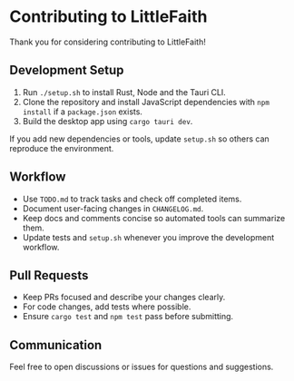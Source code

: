 # Contributing to LittleFaith

Thank you for considering contributing to LittleFaith!

## Development Setup

1. Run `./setup.sh` to install Rust, Node and the Tauri CLI.
2. Clone the repository and install JavaScript dependencies with `npm install` if a `package.json` exists.
3. Build the desktop app using `cargo tauri dev`.

If you add new dependencies or tools, update `setup.sh` so others can reproduce the environment.

## Workflow
- Use `TODO.md` to track tasks and check off completed items.
- Document user-facing changes in `CHANGELOG.md`.
- Keep docs and comments concise so automated tools can summarize them.
- Update tests and `setup.sh` whenever you improve the development workflow.

## Pull Requests

* Keep PRs focused and describe your changes clearly.
* For code changes, add tests where possible.
* Ensure `cargo test` and `npm test` pass before submitting.

## Communication

Feel free to open discussions or issues for questions and suggestions.
